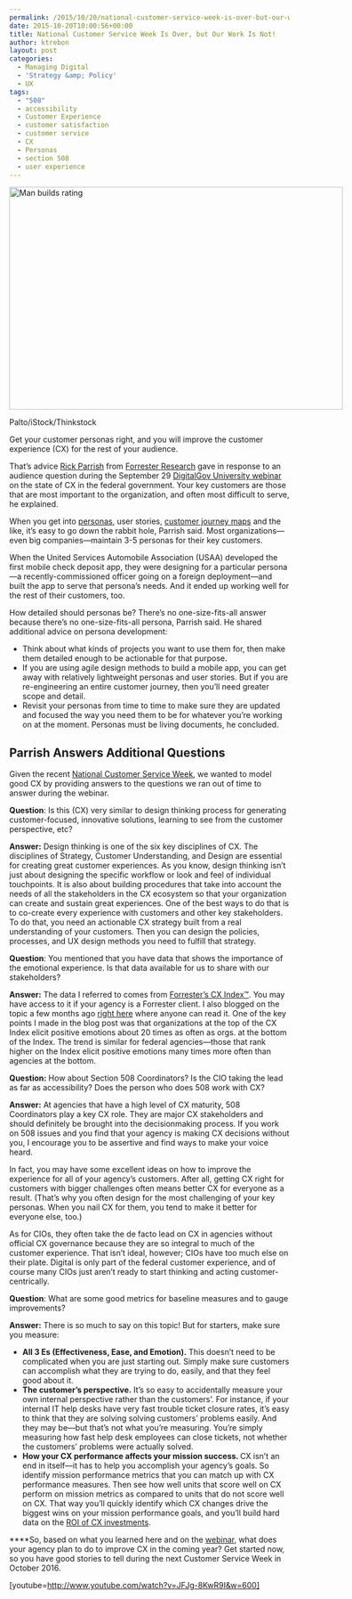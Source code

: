 ```yaml
---
permalink: /2015/10/20/national-customer-service-week-is-over-but-our-work-is-not/
date: 2015-10-20T10:00:56+00:00
title: National Customer Service Week Is Over, but Our Work Is Not!
author: ktrebon
layout: post
categories:
  - Managing Digital
  - 'Strategy &amp; Policy'
  - UX
tags:
  - "508"
  - accessibility
  - Customer Experience
  - customer satisfaction
  - customer service
  - CX
  - Personas
  - section 508
  - user experience
---
```


<div id="attachment_320522" style="width: 610px" class="wp-caption aligncenter">
  <img class="size-full wp-image-320522" src="https://s3.amazonaws.com/sitesusa/wp-content/uploads/sites/212/2015/10/600-x-400-Man-builds-rating-Palto-iStock-Thinkstock-527857125.jpg" alt="Man builds rating" width="600" height="400" />
  
  <p class="wp-caption-text">
    Palto/iStock/Thinkstock
  </p>
</div>

Get your customer personas right, and you will improve the customer experience (CX) for the rest of your audience.

That&#8217;s advice [Rick Parrish](https://www.forrester.com/Rick%20Parrish) from [Forrester Research](https://www.forrester.com/home/) gave in response to an audience question during the September 29 [DigitalGov University webinar](https://www.youtube.com/watch?v=JFJg-8KwR9I) on the state of CX in the federal government. Your key customers are those that are most important to the organization, and often most difficult to serve, he explained.

When you get into [personas](https://www.digitalgov.gov/2015/01/09/personas-101/), user stories, [customer journey maps](http://blogs.forrester.com/maxie_schmidt_subramanian/14-12-08-there_is_a_secret_to_better_cx_metrics_journey_mapping) and the like, it’s easy to go down the rabbit hole, Parrish said. Most organizations—even big companies—maintain 3-5 personas for their key customers.

When the United Services Automobile Association (USAA) developed the first mobile check deposit app, they were designing for a particular persona—a recently-commissioned officer going on a foreign deployment—and built the app to serve that persona’s needs. And it ended up working well for the rest of their customers, too.

How detailed should personas be? There’s no one-size-fits-all answer because there’s no one-size-fits-all persona, Parrish said. He shared additional advice on persona development:

  * Think about what kinds of projects you want to use them for, then make them detailed enough to be actionable for that purpose.
  * If you are using agile design methods to build a mobile app, you can get away with relatively lightweight personas and user stories. But if you are re-engineering an entire customer journey, then you’ll need greater scope and detail.
  * Revisit your personas from time to time to make sure they are updated and focused the way you need them to be for whatever you’re working on at the moment. Personas must be living documents, he concluded.

## Parrish Answers Additional Questions

Given the recent [National Customer Service Week](http://www.csweek.com/customer_service_week.php), we wanted to model good CX by providing answers to the questions we ran out of time to answer during the webinar.

<span style="font-weight: 400"><strong>Question</strong>: Is this (CX) very similar to design thinking process for generating customer-focused, innovative solutions, learning to see from the customer perspective, etc?</span>

**Answer:** <span style="font-weight: 400">Design thinking is one of the six key disciplines of CX. The disciplines of Strategy, Customer Understanding, and Design are essential for creating great customer experiences. As you know, design thinking isn’t just about designing the specific workflow or look and feel of individual touchpoints. It is also about building procedures that take into account the needs of all the stakeholders in the CX ecosystem so that your organization can create and sustain great experiences. One of the best ways to do that is to co-create every experience with customers and other key stakeholders. To do that, you need an actionable CX strategy built from a real understanding of your customers. Then you can design the policies, processes, and UX design methods you need to fulfill that strategy.</span>

**Question**: You mentioned that you have data that shows the importance of the emotional experience. Is that data available for us to share with our stakeholders?

**Answer:** <span style="font-weight: 400">The data I referred to comes from <a href="http://blogs.forrester.com/michael_gazala/15-10-06-forresters_customer_experience_index_q3_2015_its_hard_being_an_optimist">Forrester’s CX Index™</a></span><span style="font-weight: 400">. You may have access to it if your agency is a Forrester client. I also blogged on the topic a few months ago </span>[<span style="font-weight: 400">right here</span>](http://blogs.forrester.com/rick_parrish/15-04-30-federal_agencies_must_focus_on_emotion_to_create_great_government_customer_experiences) <span style="font-weight: 400">where anyone can read it. One of the key points I made in the blog post was that </span><span style="font-weight: 400">organizations at the top of the CX Index elicit positive emotions about 20 times as often as orgs. at the bottom of the Index. The trend is similar for federal agencies—those that rank higher on the Index elicit positive emotions many times more often than agencies at the bottom.</span>

**Question:** How about Section 508 Coordinators? Is the CIO taking the lead as far as accessibility? Does the person who does 508 work with CX?

**Answer:** <span style="font-weight: 400">At agencies that have a high level of CX maturity, 508 Coordinators play a key CX role. They are major CX stakeholders and should definitely be brought into the decisionmaking process. If you work on 508 issues and you find that your agency is making CX decisions without you, I encourage you to be assertive and find ways to make your voice heard.</span>

<span style="font-weight: 400">In fact, you may have some excellent ideas on how to improve the experience for all of your agency’s customers. After all, getting CX right for customers with bigger challenges often means better CX for everyone as a result. (That’s why you often design for the most challenging of your key personas. When you nail CX for them, you tend to make it better for everyone else, too.)</span>

As for CIOs, they often take the de facto lead on CX in agencies without official CX governance because they are so integral to much of the customer experience. That isn’t ideal, however; CIOs have too much else on their plate. Digital is only part of the federal customer experience, and of course many CIOs just aren’t ready to start thinking and acting customer-centrically.

**Question**: What are some good metrics for baseline measures and to gauge improvements?

**Answer:** <span style="font-weight: 400">There is so much to say on this topic! But for starters, make sure you measure:</span>

  * **All 3 Es (Effectiveness, Ease, and Emotion).** <span style="font-weight: 400">This doesn’t need to be complicated when you are just starting out. Simply make sure customers can accomplish what they are trying to do, easily, and that they feel good about it.</span>
  * **The customer’s perspective.** <span style="font-weight: 400">It’s so easy to accidentally measure your own internal perspective rather than the customers’. For instance, if your internal IT help desks have very fast trouble ticket closure rates, it’s easy to think that they are solving solving customers’ problems easily. And they may be—but that’s not what you’re measuring. You’re simply measuring how fast help desk employees can close tickets, not whether the customers’ problems were actually solved.</span>
  * ****How your CX performance affects your mission success.** <span style="font-weight: 400">CX isn’t an end in itself—it has to help you accomplish your agency’s goals. So identify mission performance metrics that you can match up with CX performance measures. Then see how well units that score well on CX perform on mission metrics as compared to units that do not score well on CX. That way you’ll quickly identify which CX changes drive the biggest wins on your mission performance goals, and you’ll build hard data on the <a href="http://blogs.forrester.com/harley_manning/15-07-15-better_customer_experience_correlates_with_higher_revenue_growth_in_most_industries">ROI of CX investments</a>.</span>**

****So, based on what you learned here and on the [webinar](https://www.youtube.com/watch?v=fI6o7hxSJQw), what does your agency plan to do to improve CX in the coming year? Get started now, so you have good stories to tell during the next Customer Service Week in October 2016.

[youtube=http://www.youtube.com/watch?v=JFJg-8KwR9I&w=600]

&nbsp;